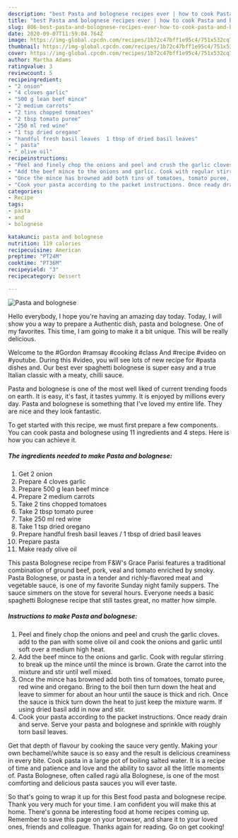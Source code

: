```yaml
---
description: "best Pasta and bolognese recipes ever | how to cook Pasta and bolognese"
title: "best Pasta and bolognese recipes ever | how to cook Pasta and bolognese"
slug: 806-best-pasta-and-bolognese-recipes-ever-how-to-cook-pasta-and-bolognese
date: 2020-09-07T11:59:04.764Z
image: https://img-global.cpcdn.com/recipes/1b72c47bff1e95c4/751x532cq70/pasta-and-bolognese-recipe-main-photo.jpg
thumbnail: https://img-global.cpcdn.com/recipes/1b72c47bff1e95c4/751x532cq70/pasta-and-bolognese-recipe-main-photo.jpg
cover: https://img-global.cpcdn.com/recipes/1b72c47bff1e95c4/751x532cq70/pasta-and-bolognese-recipe-main-photo.jpg
author: Martha Adams
ratingvalue: 3
reviewcount: 5
recipeingredient:
- "2 onion"
- "4 cloves garlic"
- "500 g lean beef mince"
- "2 medium carrots"
- "2 tins chopped tomatoes"
- "2 tbsp tomato puree"
- "250 ml red wine"
- "1 tsp dried oregano"
- "handful fresh basil leaves  1 tbsp of dried basil leaves"
- " pasta"
- " olive oil"
recipeinstructions:
- "Peel and finely chop the onions and peel and crush the garlic cloves. add to the pan with some olive oil and cook the onions and garlic until soft over a medium high heat."
- "Add the beef mince to the onions and garlic. Cook with regular stirring to break up the mince until the mince is brown. Grate the carrot into the mixture and stir until well mixed."
- "Once the mince has browned add both tins of tomatoes, tomato puree, red wine and oregano. Bring to the boil then turn down the heat and leave to simmer for about an hour until the sauce is thick and rich. Once the sauce is thick turn down the heat to just keep the mixture warm. If using dried basil add in now and stir."
- "Cook your pasta according to the packet instructions. Once ready drain and serve. Serve your pasta and bolognese and sprinkle with roughly torn basil leaves."
categories:
- Recipe
tags:
- pasta
- and
- bolognese

katakunci: pasta and bolognese 
nutrition: 119 calories
recipecuisine: American
preptime: "PT24M"
cooktime: "PT36M"
recipeyield: "3"
recipecategory: Dessert

---
```



![Pasta and bolognese](https://img-global.cpcdn.com/recipes/1b72c47bff1e95c4/751x532cq70/pasta-and-bolognese-recipe-main-photo.jpg)

Hello everybody, I hope you're having an amazing day today. Today, I will show you a way to prepare a Authentic dish, pasta and bolognese. One of my favorites. This time, I am going to make it a bit unique. This will be really delicious.

Welcome to the #Gordon #ramsay #cooking #class And #recipe #video on #youtube. During this #video, you will see lots of new recipe for #pasta dishes and. Our best ever spaghetti bolognese is super easy and a true Italian classic with a meaty, chilli sauce.

Pasta and bolognese is one of the most well liked of current trending foods on earth. It is easy, it's fast, it tastes yummy. It is enjoyed by millions every day. Pasta and bolognese is something that I've loved my entire life. They are nice and they look fantastic.


To get started with this recipe, we must first prepare a few components. You can cook pasta and bolognese using 11 ingredients and 4 steps. Here is how you can achieve it.

<!--inarticleads1-->

##### The ingredients needed to make Pasta and bolognese:

1. Get 2 onion
1. Prepare 4 cloves garlic
1. Prepare 500 g lean beef mince
1. Prepare 2 medium carrots
1. Take 2 tins chopped tomatoes
1. Take 2 tbsp tomato puree
1. Take 250 ml red wine
1. Take 1 tsp dried oregano
1. Prepare handful fresh basil leaves / 1 tbsp of dried basil leaves
1. Prepare  pasta
1. Make ready  olive oil


This pasta Bolognese recipe from F&amp;W&#39;s Grace Parisi features a traditional combination of ground beef, pork, veal and tomato enriched by smoky. Pasta Bolognese, or pasta in a tender and richly-flavored meat and vegetable sauce, is one of my favorite Sunday night family suppers. The sauce simmers on the stove for several hours. Everyone needs a basic spaghetti Bolognese recipe that still tastes great, no matter how simple. 

<!--inarticleads2-->

##### Instructions to make Pasta and bolognese:

1. Peel and finely chop the onions and peel and crush the garlic cloves. add to the pan with some olive oil and cook the onions and garlic until soft over a medium high heat.
1. Add the beef mince to the onions and garlic. Cook with regular stirring to break up the mince until the mince is brown. Grate the carrot into the mixture and stir until well mixed.
1. Once the mince has browned add both tins of tomatoes, tomato puree, red wine and oregano. Bring to the boil then turn down the heat and leave to simmer for about an hour until the sauce is thick and rich. Once the sauce is thick turn down the heat to just keep the mixture warm. If using dried basil add in now and stir.
1. Cook your pasta according to the packet instructions. Once ready drain and serve. Serve your pasta and bolognese and sprinkle with roughly torn basil leaves.


Get that depth of flavour by cooking the sauce very gently. Making your own bechamel/white sauce is so easy and the result is delicious creaminess in every bite. Cook pasta in a large pot of boiling salted water. It is a recipe of time and patience and love and the ability to savor all the little moments of. Pasta Bolognese, often called ragù alla Bolognese, is one of the most comforting and delicious pasta sauces you will ever taste. 

So that's going to wrap it up for this Best food pasta and bolognese recipe. Thank you very much for your time. I am confident you will make this at home. There's gonna be interesting food at home recipes coming up. Remember to save this page on your browser, and share it to your loved ones, friends and colleague. Thanks again for reading. Go on get cooking!
